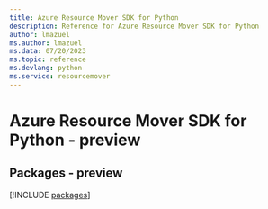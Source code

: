 ```yaml
---
title: Azure Resource Mover SDK for Python
description: Reference for Azure Resource Mover SDK for Python
author: lmazuel
ms.author: lmazuel
ms.data: 07/20/2023
ms.topic: reference
ms.devlang: python
ms.service: resourcemover
---
```

# Azure Resource Mover SDK for Python - preview
## Packages - preview
[!INCLUDE [packages](resource-mover-index.md)]
